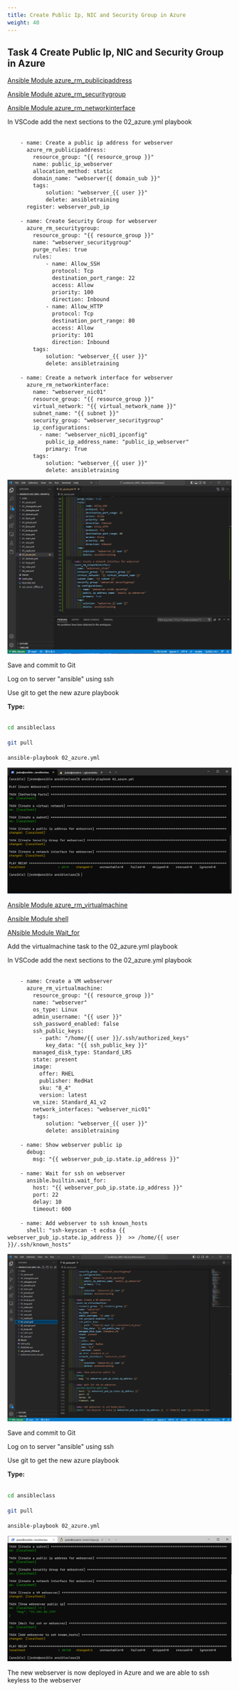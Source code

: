 ```yaml
---
title: Create Public Ip, NIC and Security Group in Azure
weight: 40
---
```


## Task 4 Create Public Ip, NIC and Security Group in Azure

[Ansible Module azure_rm_publicipaddress](https://docs.ansible.com/ansible/latest/modules/azure_rm_publicipaddress_module.html#azure-rm-publicipaddress-module)

[Ansible Module azure_rm_securitygroup](https://docs.ansible.com/ansible/latest/modules/azure_rm_securitygroup_module.html#azure-rm-securitygroup-module)

[Ansible Module azure_rm_networkinterface](https://docs.ansible.com/ansible/latest/modules/azure_rm_networkinterface_module.html#azure-rm-networkinterface-module)

In VSCode add the next sections to the 02_azure.yml playbook

```ansible

    - name: Create a public ip address for webserver
      azure_rm_publicipaddress:
        resource_group: "{{ resource_group }}"
        name: public_ip_webserver
        allocation_method: static
        domain_name: "webserver{{ domain_sub }}"
        tags:
            solution: "webserver_{{ user }}"
            delete: ansibletraining
      register: webserver_pub_ip

    - name: Create Security Group for webserver
      azure_rm_securitygroup:
        resource_group: "{{ resource_group }}"
        name: "webserver_securitygroup"
        purge_rules: true
        rules:
            - name: Allow_SSH
              protocol: Tcp
              destination_port_range: 22
              access: Allow
              priority: 100
              direction: Inbound
            - name: Allow_HTTP
              protocol: Tcp
              destination_port_range: 80
              access: Allow
              priority: 101
              direction: Inbound
        tags:
            solution: "webserver_{{ user }}"
            delete: ansibletraining

    - name: Create a network interface for webserver
      azure_rm_networkinterface:
        name: "webserver_nic01"
        resource_group: "{{ resource_group }}"
        virtual_network: "{{ virtual_network_name }}"
        subnet_name: "{{ subnet }}"
        security_group: "webserver_securitygroup"
        ip_configurations:
          - name: "webserver_nic01_ipconfig"
            public_ip_address_name: "public_ip_webserver"
            primary: True
        tags:
            solution: "webserver_{{ user }}"
            delete: ansibletraining

```

![Alt text](images/014_azure_network.png?raw=true "azure nic playbook")

Save and commit to Git

Log on to server "ansible" using ssh

Use git to get the new azure playbook

**Type:**

```bash

cd ansibleclass

git pull

ansible-playbook 02_azure.yml

```

![Alt text](images/015_azure_network_run.png?raw=true "azure nic playbook run")

[Ansible Module azure_rm_virtualmachine](https://docs.ansible.com/ansible/latest/modules/azure_rm_virtualmachine_module.html#azure-rm-virtualmachine-module)

[Ansible Module shell](https://docs.ansible.com/ansible/latest/modules/shell_module.html#shell-module)

[ANsible Module Wait_for](https://docs.ansible.com/ansible/latest/collections/ansible/builtin/wait_for_module.html)

Add the virtualmachine task to the 02_azure.yml playbook

In VSCode add the next sections to the 02_azure.yml playbook

```ansible

    - name: Create a VM webserver
      azure_rm_virtualmachine:
        resource_group: "{{ resource_group }}"
        name: "webserver"
        os_type: Linux
        admin_username: "{{ user }}"
        ssh_password_enabled: false
        ssh_public_keys:
          - path: "/home/{{ user }}/.ssh/authorized_keys"
            key_data: "{{ ssh_public_key }}"
        managed_disk_type: Standard_LRS
        state: present
        image:
          offer: RHEL
          publisher: RedHat
          sku: "8_4"
          version: latest
        vm_size: Standard_A1_v2
        network_interfaces: "webserver_nic01"
        tags:
            solution: "webserver_{{ user }}"
            delete: ansibletraining

    - name: Show webserver public ip
      debug:
        msg: "{{ webserver_pub_ip.state.ip_address }}"

    - name: Wait for ssh on webserver
      ansible.builtin.wait_for:
        host: "{{ webserver_pub_ip.state.ip_address }}"
        port: 22
        delay: 10
        timeout: 600

    - name: Add webserver to ssh known_hosts
      shell: "ssh-keyscan -t ecdsa {{ webserver_pub_ip.state.ip_address }}  >> /home/{{ user }}/.ssh/known_hosts"

```

![Alt text](images/016_azure_vm.png?raw=true "azure vm playbook")

Save and commit to Git

Log on to server "ansible" using ssh

Use git to get the new azure playbook

**Type:**

```bash

cd ansibleclass

git pull

ansible-playbook 02_azure.yml

```

![Alt text](images/017_azure_vm_run.png?raw=true "azure vm playbook run")

The new webserver is now deployed in Azure and we are able to ssh keyless to the webserver

